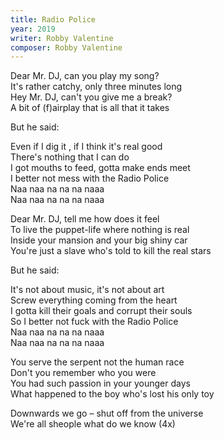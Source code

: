 ```yaml
---
title: Radio Police
year: 2019
writer: Robby Valentine
composer: Robby Valentine
---
```


<p>
Dear Mr. DJ, can you play my song?<br />
It's rather catchy,  only three minutes long<br />
Hey Mr. DJ,  can't you give me a break?<br />
A bit of (f)airplay that is all that it takes</p>

<p>But he said:</p>

<p>Even if I dig it , if I think it's real good<br />
There's nothing that I can do<br />
I got mouths to feed, gotta make ends meet<br />
I better not mess with the Radio Police<br />
Naa naa na na na naaa<br />
Naa naa na na na naaa</p>

<p>Dear Mr. DJ, tell me how does it feel<br />
To live the puppet-life where nothing is real<br />
Inside your mansion and your big shiny car<br />
You're just a slave who's told to kill the real stars</p>

<p>But he said:</p>

<p>It's not about music, it's not about art<br />
Screw everything coming from the heart<br />
I gotta kill their goals and corrupt their souls<br />
So I better not fuck with the Radio Police<br />
Naa naa na na na naaa<br />
Naa naa na na na naaa</p>
 
<p>You serve the serpent not the human race<br />
Don't you remember who you were<br />
You had such passion in your younger days<br />
What happened to the boy who's lost his only toy</p> 

<p>Downwards we go – shut off from the universe<br />
We're all sheople what do we know (4x)</p>
